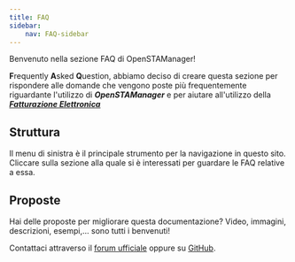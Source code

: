 ```yaml
---
title: FAQ
sidebar:
    nav: FAQ-sidebar
---
```


Benvenuto nella sezione FAQ di OpenSTAManager!

**F**requently **A**sked **Q**uestion, abbiamo deciso di creare questa sezione per rispondere alle domande che vengono poste più frequentemente riguardante l'utilizzo di ***OpenSTAManager*** e per aiutare all'utilizzo della [***Fatturazione Elettronica***](FAQ/introduzione.md)

## Struttura

Il menu di sinistra è il principale strumento per la navigazione in questo sito. Cliccare sulla sezione alla quale si è interessati per guardare le FAQ relative a essa.

## Proposte

Hai delle proposte per migliorare questa documentazione? Video, immagini, descrizioni, esempi,… sono tutti i benvenuti!

Contattaci attraverso il [forum ufficiale](https://www.openstamanager.com/forum/) oppure su [GitHub](https://github.com/devcode-it/devcode-it.github.io/issues).